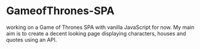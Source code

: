# GameofThrones-SPA

working on a Game of Thrones SPA with vanilla JavaScript for now. My main aim is to create a decent looking page displaying characters, houses and quotes using an API.
